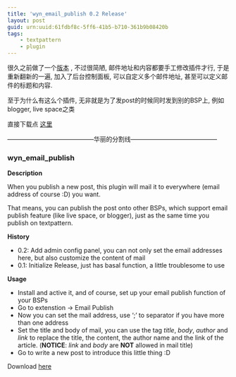 ```yaml
---
title: 'wyn_email_publish 0.2 Release'
layout: post
guid: urn:uuid:61fdbf8c-5ff6-41b5-b710-361b9b08420b
tags:
    - textpattern
    - plugin
---
```


很久之前做了一个[版本](http://gopherwood.info/2008/01/16/txp-plugin-wyn-email-publish) , 不过很简陋, 邮件地址和内容都要手工修改插件才行, 于是重新翻新的一遍, 加入了后台控制面板, 可以自定义多个邮件地址, 甚至可以定义邮件的标题和内容.

至于为什么有这么个插件, 无非就是为了发post的时候同时发到别的BSP上, 例如blogger, live space之类

直接下载点 <a href="http://code.google.com/p/wyn-txp-plugins/downloads/list">这里</a>

&#8212;&#8212;&#8212;&#8212;&#8212;&#8212;&#8212;&#8212;&#8212;&#8212;&#8212;&#8212;&#8212;&#8212;华丽的分割线&#8212;&#8212;&#8212;&#8212;&#8212;&#8212;&#8212;&#8212;&#8212;&#8212;&#8212;&#8212;&#8212;&#8212;

### wyn_email_publish

__Description__

When you publish a new post, this plugin will mail it to everywhere (email address of course :D) you want.

That means, you can publish the post onto other BSPs, which support email publish feature (like live space, or blogger), just as the same time you publish on textpattern.

__History__

  * 0.2: Add admin config panel, you can not only set the email addresses here, but also customize the content of mail
  * 0.1: Initialize Release, just has basal function, a little troublesome to use

__Usage__

  * Install and active it, and of course, set up your email publish function of your BSPs
  * Go to extenstion -&gt; Email Publish
  * Now you can set the mail address, use &#8216;;&#8217; to separator if you have more than one address
  * Set the title and body of mail, you can use the tag *title*, *body*, *author* and *link* to replace the title, the content, the author name and the link of the article. 
    (__NOTICE__: *link* and *body* are __NOT__ allowed in mail title)
  * Go to write a new post to introduce this little thing :D

Download [here](http://code.google.com/p/wyn-txp-plugins/downloads/list)

